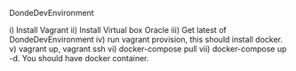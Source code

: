 DondeDevEnvironment

i) Install Vagrant
ii) Install Virtual box Oracle
iii) Get latest of DondeDevEnvironment
iv) run vagrant provision, this should install docker.
v) vagrant up, vagrant ssh
vi) docker-compose pull
vii) docker-compose up -d. You should have docker container.